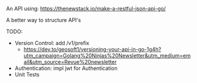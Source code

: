 An API using: https://thenewstack.io/make-a-restful-json-api-go/ 

A better way to structure API's

TODO:

- Version Control: add /v1/prefix
  - https://dev.to/geosoft1/versioning-your-api-in-go-1g4h?utm_campaign=Golang%20Ninjas%20Newsletter&utm_medium=email&utm_source=Revue%20newsletter
- Authentication: impl jwt for Authentication
- Unit Tests